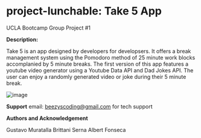 # project-lunchable: Take 5 App
UCLA Bootcamp Group Project #1

**Description:**

Take 5 is an app designed by developers for developsers. It offers a break management system using the Pomodoro method of 25 minute work blocks accomplanied by 5 minute breaks. The first version of this app features a youtube video generator using a Youtube Data API and Dad Jokes API. The user can enjoy a randomly generated video or joke during their 5 minute break. 

![image](https://user-images.githubusercontent.com/82069434/120968177-6193fe80-c71d-11eb-8826-de56b613b01e.png)

**Support**
email: beezyscoding@gmail.com for tech support

**Authors and Acknowledgement**

Gustavo Muratalla
Brittani Serna 
Albert Fonseca
